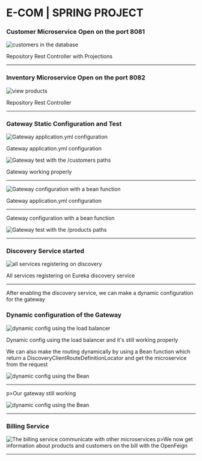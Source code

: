 <h1>E-COM | SPRING PROJECT</h1>
<h3>Customer Microservice Open on the port 8081</h3>
<img src="captures/customerFindALL.png" alt="customers in the database">
<p>Repository Rest Controller with Projections</p>
<hr>
<h3>Inventory Microservice Open on the port 8082</h3>
<img src="captures/productsFindAll.png" alt="view products">
<p>Repository Rest Controller</p>
<hr>
<h3>Gateway Static Configuration and Test</h3>
<img src="captures/configGateway.png" alt="Gateway application.yml configuration">
<p>Gateway application.yml configuration</p>
<img src="captures/testTheGateway.png" alt="Gateway test with the /customers paths">
<p>Gateway working properly</p>
<hr>
<img src="captures/configGatewayBean.png" alt="Gateway configuration with a bean function">
<p>Gateway application.yml configuration</p>
<hr>
<p>Gateway configuration with a bean function</p>
<img src="captures/testProduct.png" alt="Gateway test with the /products paths">
<hr>
<h3>Discovery Service started</h3>
<img src="captures/discoveryService.png" alt="all services registering on discovery">
<p>All services registering on Eureka discovery service</p>
<hr>
<p>After enabling the discovery service, we can make a dynamic configuration for the gateway</p>
<h3>Dynamic configuration of the Gateway</h3>
<img src="captures/dynamicConfigGateway.png" alt="dynamic config using the load balancer">
<p>Dynamic config using the load balancer and it's still working properly</p>
<p>We can also make the routing dynamically by using a Bean function which return a DiscoveryClientRouteDefinitionLocator and get the microservice from the request</p>
<img src="captures/dynamicConfigUsingBean.png" alt="dynamic config using the Bean">
<hr>
p>Our gateway still working</p>
<img src="captures/gatewayWorking.png" alt="dynamic config using the Bean">
<hr>
<h3>Billing Service</h3>
<img src="captures/fullBills.png" alt="The billing service communicate with other microservices">
p>We now get information about products and customers on the bill with the OpenFeign</p>
<hr>
